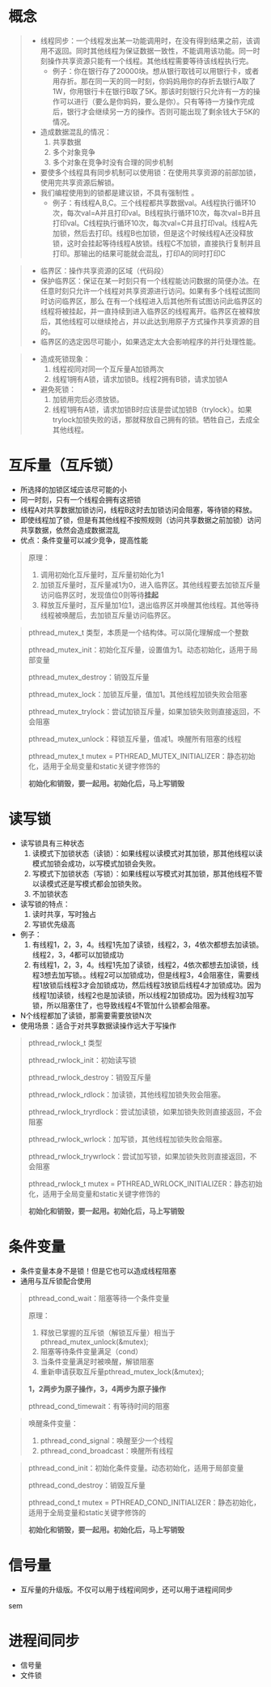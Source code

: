 # 概念

> + 线程同步：一个线程发出某一功能调用时，在没有得到结果之前，该调用不返回。同时其他线程为保证数据一致性，不能调用该功能。同一时刻操作共享资源只能有一个线程。其他线程需要等待该线程执行完。
>   + 例子：你在银行存了20000块。想从银行取钱可以用银行卡，或者用存折。那在同一天的同一时刻，你妈妈用你的存折去银行A取了1W，你用银行卡在银行B取了5K。那该时刻银行只允许有一方的操作可以进行（要么是你妈妈，要么是你）。只有等待一方操作完成后，银行才会继续另一方的操作。否则可能出现了剩余钱大于5K的情况。
> + 造成数据混乱的情况：
>   1. 共享数据
>   2. 多个对象竞争
>   3. 多个对象在竞争时没有合理的同步机制
> + 要使多个线程具有同步机制可以使用锁：在使用共享资源的前部加锁，使用完共享资源后解锁。
> + 我们编程使用到的锁都是建议锁，不具有强制性 。
>   + 例子：有线程A,B,C。三个线程都共享数据val。A线程执行循环10次，每次val=A并且打印val。B线程执行循环10次，每次val=B并且打印val。C线程执行循环10次，每次val=C并且打印val。线程A先加锁，然后去打印。线程B也加锁，但是这个时候线程A还没释放锁，这时会挂起等待线程A放锁。线程C不加锁，直接执行复制并且打印。那输出的结果可能就会混乱，打印A的同时打印C

> + 临界区：操作共享资源的区域（代码段）
> + 保护临界区：保证在某一时刻只有一个线程能访问数据的简便办法。在任意时刻只允许一个线程对共享资源进行访问。如果有多个线程试图同时访问临界区，那么 在有一个线程进入后其他所有试图访问此临界区的线程将被挂起，并一直持续到进入临界区的线程离开。临界区在被释放后，其他线程可以继续抢占，并以此达到用原子方式操作共享资源的目的。
> + 临界区的选定因尽可能小，如果选定太大会影响程序的并行处理性能。

> + 造成死锁现象：
>   1. 线程视同对同一个互斥量A加锁两次
>   2. 线程1拥有A锁，请求加锁B。线程2拥有B锁，请求加锁A
> + 避免死锁：
>   1. 加锁用完后必须放锁。
>   2. 线程1拥有A锁，请求加锁B时应该是尝试加锁B（trylock）。如果trylock加锁失败的话，那就释放自己拥有的锁。牺牲自己，去成全其他线程。

# 互斥量（互斥锁）

+ 所选择的加锁区域应该尽可能的小
+ 同一时刻，只有一个线程会拥有这把锁
+ 线程A对共享数据加锁访问，线程B这时去加锁访问会阻塞，等待锁的释放。
+ 即使线程加了锁，但是有其他线程不按照规则（访问共享数据之前加锁）访问共享数据，依然会造成数据混乱
+ 优点：条件变量可以减少竞争，提高性能 

> 原理：
>
> 1. 调用初始化互斥量时，互斥量初始化为1
> 2. 加锁互斥量时，互斥量减1为0，进入临界区。其他线程要去加锁互斥量访问临界区时，发现值位0则等待**挂起**
> 3. 释放互斥量时，互斥量加1位1，退出临界区并唤醒其他线程。其他等待线程被唤醒后，去加锁互斥量访问临界区。

> pthread_mutex_t 类型，本质是一个结构体。可以简化理解成一个整数
>
> pthread_mutex_init：初始化互斥量，设置值为1。动态初始化，适用于局部变量
>
> pthread_mutex_destroy：销毁互斥量
>
> pthread_mutex_lock：加锁互斥量，值加1。其他线程加锁失败会阻塞
>
> pthread_mutex_trylock：尝试加锁互斥量，如果加锁失败则直接返回，不会阻塞
>
> pthread_mutex_unlock：释锁互斥量，值减1。唤醒所有阻塞的线程
>
> pthread_mutex_t mutex = PTHREAD_MUTEX_INITIALIZER：静态初始化，适用于全局变量和static关键字修饰的
>
> **初始化和销毁，要一起用。初始化后，马上写销毁**

# 读写锁

+ 读写锁具有三种状态
  1. 读模式下加锁状态（读锁）：如果线程以读模式对其加锁，那其他线程以读模式加锁会成功，以写模式加锁会失败。
  2. 写模式下加锁状态（写锁）：如果线程以写模式对其加锁，那其他线程不管以读模式还是写模式都会加锁失败。
  3. 不加锁状态
+ 读写锁的特点：
  1. 读时共享，写时独占
  2. 写锁优先级高
+ 例子：
  1.  有线程1，2，3，4。线程1先加了读锁，线程2，3，4依次都想去加读锁。线程2，3，4都可以加锁成功
  2.  有线程1，2，3，4。线程1先加了读锁，线程2，4依次都想去加读锁，线程3想去加写锁。。线程2可以加锁成功，但是线程3，4会阻塞住，需要线程1放锁后线程3才会加锁成功，然后线程3放锁后线程4才加锁成功。因为线程1加读锁，线程2也是加读锁，所以线程2加锁成功。因为线程3加写锁，所以阻塞住了，也导致线程4不管加什么锁都会阻塞。
+ N个线程都加了读锁，那需要需要放锁N次
+ 使用场景：适合于对共享数据读操作远大于写操作

> pthread_rwlock_t 类型
>
> pthread_rwlock_init：初始读写锁
>
> pthread_rwlock_destroy：销毁互斥量
>
> pthread_rwlock_rdlock：加读锁，其他线程加锁失败会阻塞。
>
> pthread_rwlock_tryrdlock：尝试加读锁，如果加锁失败则直接返回，不会阻塞
>
> pthread_rwlock_wrlock：加写锁，其他线程加锁失败会阻塞。
>
> pthread_rwlock_trywrlock：尝试加写锁，如果加锁失败则直接返回，不会阻塞
>
> pthread_rwlock_t mutex = PTHREAD_WRLOCK_INITIALIZER：静态初始化，适用于全局变量和static关键字修饰的
>
> **初始化和销毁，要一起用。初始化后，马上写销毁**

# 条件变量

+ 条件变量本身不是锁！但是它也可以造成线程阻塞
+ 通用与互斥锁配合使用

> pthread_cond_wait：阻塞等待一个条件变量
>
> 原理：
>
> 1. 释放已掌握的互斥锁（解锁互斥量）相当于pthread_mutex_unlock(&mutex);
> 2. 阻塞等待条件变量满足（cond）
> 3. 当条件变量满足时被唤醒，解锁阻塞
> 4. 重新申请获取互斥量pthread_mutex_lock(&mutex);
>
> **1，2两步为原子操作，3，4两步为原子操作**
>
> pthread_cond_timewait：有等待时间的阻塞

> 唤醒条件变量：
>
> 1. pthread_cond_signal：唤醒至少一个线程
> 2. pthread_cond_broadcast：唤醒所有线程

> pthread_cond_init：初始化条件变量。动态初始化，适用于局部变量
>
> pthread_cond_destroy：销毁互斥量
>
> pthread_cond_t mutex = PTHREAD_COND_INITIALIZER：静态初始化，适用于全局变量和static关键字修饰的
>
> **初始化和销毁，要一起用。初始化后，马上写销毁**

# 信号量

+ 互斥量的升级版。不仅可以用于线程间同步，还可以用于进程间同步

 sem

# 进程间同步

+ 信号量
+ 文件锁